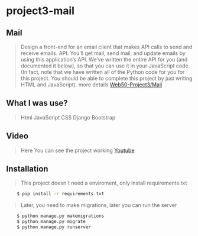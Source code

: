 # project3-mail
## Mail

>Design a front-end for an email client that makes API calls to send and receive emails.
> API. You’ll get mail, send mail, and update emails by using this application’s API. We’ve written the entire API for you (and documented it below), so that you can use it in your JavaScript code. (In fact, note that we have written all of the Python code for you for this project. You should be able to complete this project by just writing HTML and JavaScript).
> more details [Web50-Project3/Mail](https://cs50.harvard.edu/web/2020/projects/3/mail/)

## What I was use?
> Html
> JavaScript
> CSS
> Django
> Bootstrap

## Video
> Here You can see the project working [Youtube](https://youtu.be/MU5r4sjtPV8)

## Installation
> This project doesn´t need a enviroment, only install requirements.txt

```bash
    $ pip install -r requirements.txt
```

> Later, you need to make migrations, later you can run the server

```bash
    $ python manage.py makemigrations 
    $ python manage.py migrate
    $ python manage.py runserver
```
